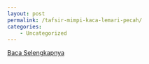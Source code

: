 ```yaml
---
layout: post
permalink: /tafsir-mimpi-kaca-lemari-pecah/
categories:
    - Uncategorized
---
```


[Baca Selengkapnya](/02)